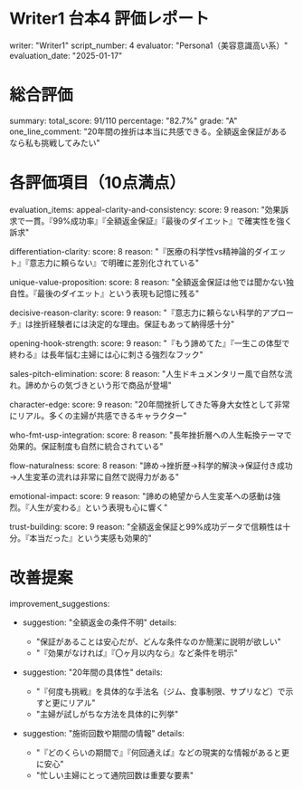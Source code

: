 # Writer1 台本4 評価レポート
writer: "Writer1"
script_number: 4
evaluator: "Persona1（美容意識高い系）"
evaluation_date: "2025-01-17"

# 総合評価
summary:
  total_score: 91/110
  percentage: "82.7%"
  grade: "A"
  one_line_comment: "20年間の挫折は本当に共感できる。全額返金保証があるなら私も挑戦してみたい"

# 各評価項目（10点満点）
evaluation_items:
  appeal-clarity-and-consistency:
    score: 9
    reason: "効果訴求で一貫。『99%成功率』『全額返金保証』『最後のダイエット』で確実性を強く訴求"
  
  differentiation-clarity:
    score: 8
    reason: "『医療の科学性vs精神論的ダイエット』『意志力に頼らない』で明確に差別化されている"
  
  unique-value-proposition:
    score: 8
    reason: "全額返金保証は他では聞かない独自性。『最後のダイエット』という表現も記憶に残る"
  
  decisive-reason-clarity:
    score: 9
    reason: "『意志力に頼らない科学的アプローチ』は挫折経験者には決定的な理由。保証もあって納得感十分"
  
  opening-hook-strength:
    score: 9
    reason: "『もう諦めてた』『一生この体型で終わる』は長年悩む主婦には心に刺さる強烈なフック"
  
  sales-pitch-elimination:
    score: 8
    reason: "人生ドキュメンタリー風で自然な流れ。諦めからの気づきという形で商品が登場"
  
  character-edge:
    score: 9
    reason: "20年間挫折してきた等身大女性として非常にリアル。多くの主婦が共感できるキャラクター"
  
  who-fmt-usp-integration:
    score: 8
    reason: "長年挫折層への人生転換テーマで効果的。保証制度も自然に統合されている"
  
  flow-naturalness:
    score: 8
    reason: "諦め→挫折歴→科学的解決→保証付き成功→人生変革の流れは非常に自然で説得力がある"
  
  emotional-impact:
    score: 9
    reason: "諦めの絶望から人生変革への感動は強烈。『人生が変わる』という表現も心に響く"
  
  trust-building:
    score: 9
    reason: "全額返金保証と99%成功データで信頼性は十分。『本当だった』という実感も効果的"

# 改善提案
improvement_suggestions:
  - suggestion: "全額返金の条件不明"
    details: 
      - "保証があることは安心だが、どんな条件なのか簡潔に説明が欲しい"
      - "『効果がなければ』『〇ヶ月以内なら』など条件を明示"
  
  - suggestion: "20年間の具体性"
    details:
      - "『何度も挑戦』を具体的な手法名（ジム、食事制限、サプリなど）で示すと更にリアル"
      - "主婦が試しがちな方法を具体的に列挙"
  
  - suggestion: "施術回数や期間の情報"
    details:
      - "『どのくらいの期間で』『何回通えば』などの現実的な情報があると更に安心"
      - "忙しい主婦にとって通院回数は重要な要素"